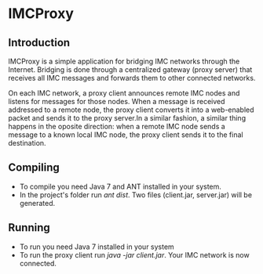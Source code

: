 IMCProxy
========

Introduction
------------

IMCProxy is a simple application for bridging IMC networks through the Internet. Bridging is done through a centralized gateway (proxy server) that receives all IMC messages and forwards them to other connected networks.

On each IMC network, a proxy client announces remote IMC nodes and listens for messages for those nodes. When a message is received addressed to a remote node, the proxy client converts it into a web-enabled packet and sends it to the proxy server.In a similar fashion, a similar thing happens in the oposite direction: when a remote IMC node sends a message to a known local IMC node, the proxy client sends it to the final destination.


Compiling
---------

* To compile you need Java 7 and ANT installed in your system.
* In the project's folder run *ant dist*. Two files (client.jar, server.jar) will be generated.

Running
-------

* To run you need Java 7 installed in your system
* To run the proxy client run *java -jar client.jar*. Your IMC network is now connected.
